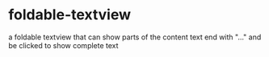 foldable-textview
=================

a foldable textview that can show parts of the content text end with "..." and be clicked to show complete text
